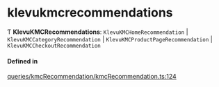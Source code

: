 # klevukmcrecommendations
      
Ƭ **KlevuKMCRecommendations**: `KlevuKMCHomeRecommendation` \| `KlevuKMCCategoryRecommendation` \| `KlevuKMCProductPageRecommendation` \| `KlevuKMCCheckoutRecommendation`

#### Defined in

[queries/kmcRecommendation/kmcRecommendation.ts:124](https://github.com/klevultd/frontend-sdk/blob/db7f697/packages/klevu-core/src/queries/kmcRecommendation/kmcRecommendation.ts#L124)


